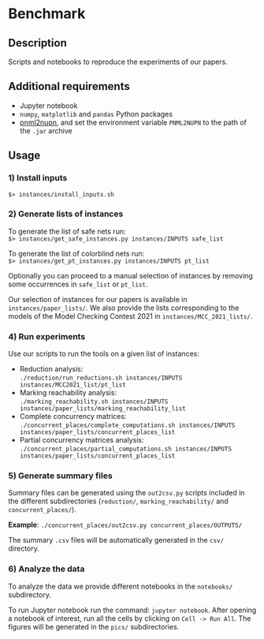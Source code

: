 # Benchmark

## Description

Scripts and notebooks to reproduce the experiments of our papers.

## Additional requirements

+ Jupyter notebook
+ `numpy`, `matplotlib` and `pandas` Python packages
+ [pnml2nupn](https://github.com/lip6/pnml2nupn), and set the environment variable `PNML2NUPN` to the path of the `.jar` archive

## Usage

### 1) Install inputs

```$> instances/install_inputs.sh```

### 2) Generate lists of instances

To generate the list of safe nets run:  
```$> instances/get_safe_instances.py instances/INPUTS safe_list```

To generate the list of colorblind nets run:  
```$> instances/get_pt_instances.py instances/INPUTS pt_list```

Optionally you can proceed to a manual selection of instances by removing some occurrences in `safe_list` or `pt_list`.  

Our selection of instances for our papers is available in `instances/paper_lists/`. We also provide the lists corresponding to the models of the Model Checking Contest 2021 in `instances/MCC_2021_lists/`.

### 4) Run experiments

Use our scripts to run the tools on a given list of instances:
-  Reduction analysis:  
`./reduction/run_reductions.sh instances/INPUTS instances/MCC2021_list/pt_list`
- Marking reachability analysis:  
`./marking_reachability.sh instances/INPUTS instances/paper_lists/marking_reachability_list` 
- Complete concurrency matrices:  
`./concurrent_places/complete_computations.sh instances/INPUTS instances/paper_lists/concurrent_places_list`
- Partial concurrency matrices analysis:  
`./concurrent_places/partial_computations.sh instances/INPUTS instances/paper_lists/concurrent_places_list`

### 5) Generate summary files

Summary files can be generated using the `out2csv.py` scripts included in the different subdirectories (`reduction/`, `marking_reachability/` and `concurrent_places/`).  

**Example**: `./concurrent_places/out2csv.py concurrent_places/OUTPUTS/`

The summary `.csv` files will be automatically generated in the `csv/` directory.

### 6) Analyze the data

To analyze the data we provide different notebooks in the `notebooks/` subdirectory.

To run Jupyter notebook run the command: `jupyter notebook`. After opening a notebook of interest, run all the cells by clicking on `Cell -> Run All`. The figures will be generated in the `pics/` subdirectories.